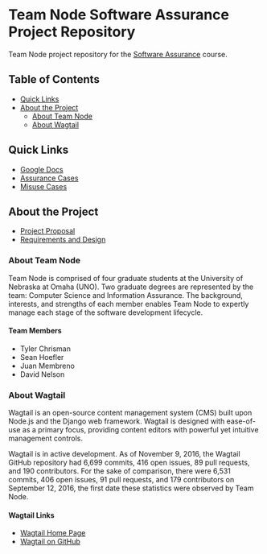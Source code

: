 # Team Node Software Assurance Project Repository
Team Node project repository for the [Software Assurance](https://github.com/robinagandhi/swa) course.

## Table of Contents
- [Quick Links](#quick-links)
- [About the Project](#about-the-project)
  * [About Team Node](#about-team-node)
  * [About Wagtail](#about-wagtail)

## Quick Links
- [Google Docs](https://drive.google.com/drive/folders/0Bx1ynvEvmAEAMUxfSTlWS0JNc3M?usp=sharing)
- [Assurance Cases](https://www.lucidchart.com/documents/edit/c6ce4793-d5dd-40ed-80cb-48d161b7beae)
- [Misuse Cases](https://www.lucidchart.com/documents/edit/1fc976c7-7bd3-47d8-9fcc-73fb066fd0c6)

## About the Project
- [Project Proposal](https://drive.google.com/open?id=1ele-mbD_5RFMFqCpJ0bn4leQvsEllDpxtg_46TSda4k)
- [Requirements and Design](https://drive.google.com/open?id=1am6T0ucWgfArJfAU6m7cysczxbWEyKXdqGcmb2-u_y8)

### About Team Node
Team Node is comprised of four graduate students at the University of Nebraska at Omaha (UNO). Two graduate degrees are represented by the team: Computer Science and Information Assurance. The background, interests, and strengths of each member enables Team Node to expertly manage each stage of the software development lifecycle.

#### Team Members
- Tyler Chrisman
- Sean Hoefler
- Juan Membreno
- David Nelson

### About Wagtail
Wagtail is an open-source content management system (CMS) built upon Node.js and the Django web framework. Wagtail is designed with ease-of-use as a primary focus, providing content editors with powerful yet intuitive management controls.

Wagtail is in active development. As of November 9, 2016, the Wagtail GitHub repository had 6,699 commits, 416 open issues, 89 pull requests, and 190 contributors. For the sake of comparison, there were 6,531 commits, 406 open issues, 91 pull requests, and 179 contributors on September 12, 2016, the first date these statistics were observed by Team Node.

#### Wagtail Links
- [Wagtail Home Page](https://wagtail.io)
- [Wagtail on GitHub](https://github.com/torchbox/wagtail)

